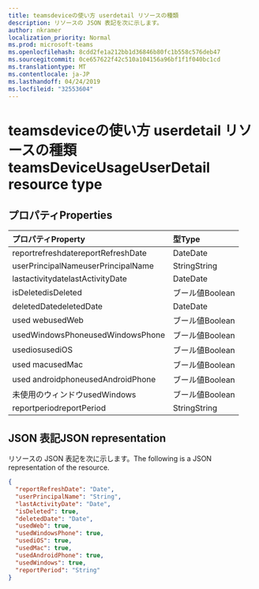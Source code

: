 ```yaml
---
title: teamsdeviceの使い方 userdetail リソースの種類
description: リソースの JSON 表記を次に示します。
author: nkramer
localization_priority: Normal
ms.prod: microsoft-teams
ms.openlocfilehash: 8cdd2fe1a212bb1d36846b80fc1b558c576deb47
ms.sourcegitcommit: 0ce657622f42c510a104156a96bf1f1f040bc1cd
ms.translationtype: MT
ms.contentlocale: ja-JP
ms.lasthandoff: 04/24/2019
ms.locfileid: "32553604"
---
```

# <a name="teamsdeviceusageuserdetail-resource-type"></a><span data-ttu-id="a3bb8-103">teamsdeviceの使い方 userdetail リソースの種類</span><span class="sxs-lookup"><span data-stu-id="a3bb8-103">teamsDeviceUsageUserDetail resource type</span></span>

## <a name="properties"></a><span data-ttu-id="a3bb8-104">プロパティ</span><span class="sxs-lookup"><span data-stu-id="a3bb8-104">Properties</span></span>

| <span data-ttu-id="a3bb8-105">プロパティ</span><span class="sxs-lookup"><span data-stu-id="a3bb8-105">Property</span></span>          | <span data-ttu-id="a3bb8-106">型</span><span class="sxs-lookup"><span data-stu-id="a3bb8-106">Type</span></span>    |
| :---------------- | :------ |
| <span data-ttu-id="a3bb8-107">reportrefreshdate</span><span class="sxs-lookup"><span data-stu-id="a3bb8-107">reportRefreshDate</span></span> | <span data-ttu-id="a3bb8-108">Date</span><span class="sxs-lookup"><span data-stu-id="a3bb8-108">Date</span></span>    |
| <span data-ttu-id="a3bb8-109">userPrincipalName</span><span class="sxs-lookup"><span data-stu-id="a3bb8-109">userPrincipalName</span></span> | <span data-ttu-id="a3bb8-110">String</span><span class="sxs-lookup"><span data-stu-id="a3bb8-110">String</span></span>  |
| <span data-ttu-id="a3bb8-111">lastactivitydate</span><span class="sxs-lookup"><span data-stu-id="a3bb8-111">lastActivityDate</span></span>  | <span data-ttu-id="a3bb8-112">Date</span><span class="sxs-lookup"><span data-stu-id="a3bb8-112">Date</span></span>    |
| <span data-ttu-id="a3bb8-113">isDeleted</span><span class="sxs-lookup"><span data-stu-id="a3bb8-113">isDeleted</span></span>         | <span data-ttu-id="a3bb8-114">ブール値</span><span class="sxs-lookup"><span data-stu-id="a3bb8-114">Boolean</span></span> |
| <span data-ttu-id="a3bb8-115">deletedDate</span><span class="sxs-lookup"><span data-stu-id="a3bb8-115">deletedDate</span></span>       | <span data-ttu-id="a3bb8-116">Date</span><span class="sxs-lookup"><span data-stu-id="a3bb8-116">Date</span></span>    |
| <span data-ttu-id="a3bb8-117">used web</span><span class="sxs-lookup"><span data-stu-id="a3bb8-117">usedWeb</span></span>           | <span data-ttu-id="a3bb8-118">ブール値</span><span class="sxs-lookup"><span data-stu-id="a3bb8-118">Boolean</span></span> |
| <span data-ttu-id="a3bb8-119">usedWindowsPhone</span><span class="sxs-lookup"><span data-stu-id="a3bb8-119">usedWindowsPhone</span></span>  | <span data-ttu-id="a3bb8-120">ブール値</span><span class="sxs-lookup"><span data-stu-id="a3bb8-120">Boolean</span></span> |
| <span data-ttu-id="a3bb8-121">usedios</span><span class="sxs-lookup"><span data-stu-id="a3bb8-121">usediOS</span></span>           | <span data-ttu-id="a3bb8-122">ブール値</span><span class="sxs-lookup"><span data-stu-id="a3bb8-122">Boolean</span></span> |
| <span data-ttu-id="a3bb8-123">used mac</span><span class="sxs-lookup"><span data-stu-id="a3bb8-123">usedMac</span></span>           | <span data-ttu-id="a3bb8-124">ブール値</span><span class="sxs-lookup"><span data-stu-id="a3bb8-124">Boolean</span></span> |
| <span data-ttu-id="a3bb8-125">used androidphone</span><span class="sxs-lookup"><span data-stu-id="a3bb8-125">usedAndroidPhone</span></span>  | <span data-ttu-id="a3bb8-126">ブール値</span><span class="sxs-lookup"><span data-stu-id="a3bb8-126">Boolean</span></span> |
| <span data-ttu-id="a3bb8-127">未使用のウィンドウ</span><span class="sxs-lookup"><span data-stu-id="a3bb8-127">usedWindows</span></span>       | <span data-ttu-id="a3bb8-128">ブール値</span><span class="sxs-lookup"><span data-stu-id="a3bb8-128">Boolean</span></span> |
| <span data-ttu-id="a3bb8-129">reportperiod</span><span class="sxs-lookup"><span data-stu-id="a3bb8-129">reportPeriod</span></span>      | <span data-ttu-id="a3bb8-130">String</span><span class="sxs-lookup"><span data-stu-id="a3bb8-130">String</span></span>  |

## <a name="json-representation"></a><span data-ttu-id="a3bb8-131">JSON 表記</span><span class="sxs-lookup"><span data-stu-id="a3bb8-131">JSON representation</span></span>

<span data-ttu-id="a3bb8-132">リソースの JSON 表記を次に示します。</span><span class="sxs-lookup"><span data-stu-id="a3bb8-132">The following is a JSON representation of the resource.</span></span>

<!-- {
  "blockType": "resource",
  "@odata.type": "microsoft.graph.teamsDeviceUsageUserDetail"
} -->

```json
{
  "reportRefreshDate": "Date", 
  "userPrincipalName": "String", 
  "lastActivityDate": "Date", 
  "isDeleted": true, 
  "deletedDate": "Date", 
  "usedWeb": true, 
  "usedWindowsPhone": true, 
  "usediOS": true, 
  "usedMac": true, 
  "usedAndroidPhone": true, 
  "usedWindows": true, 
  "reportPeriod": "String"
}
```
